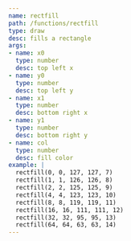 ```yaml
---
name: rectfill
path: /functions/rectfill
type: draw
desc: fills a rectangle
args:
- name: x0
  type: number
  desc: top left x
- name: y0
  type: number
  desc: top left y
- name: x1
  type: number
  desc: bottom right x
- name: y1
  type: number
  desc: bottom right y
- name: col
  type: number
  desc: fill color
example: |
  rectfill(0, 0, 127, 127, 7)
  rectfill(1, 1, 126, 126, 8)
  rectfill(2, 2, 125, 125, 9)
  rectfill(4, 4, 123, 123, 10)
  rectfill(8, 8, 119, 119, 11)
  rectfill(16, 16, 111, 111, 12)
  rectfill(32, 32, 95, 95, 13)
  rectfill(64, 64, 63, 63, 14)
---
```


